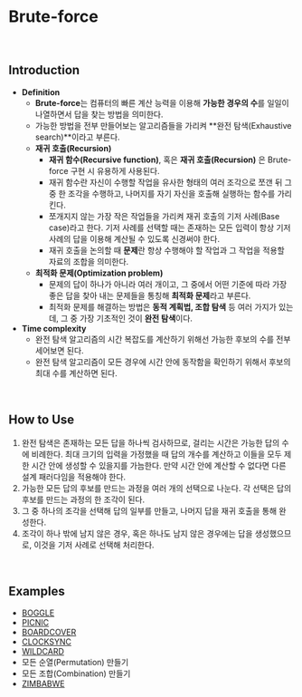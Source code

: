 # Brute-force

<br>

## Introduction
- **Definition**
  - **Brute-force**는 컴퓨터의 빠른 계산 능력을 이용해 **가능한 경우의 수**를 일일이 나열하면서 답을 찾는 방법을 의미한다.
  - 가능한 방법을 전부 만들어보는 알고리즘들을 가리켜 **완전 탐색(Exhaustive search)**이라고 부른다.
  - **재귀 호출(Recursion)**
    - **재귀 함수(Recursive function)**, 혹은 **재귀 호출(Recursion)** 은 Brute-force 구현 시 유용하게 사용된다.
    - 재귀 함수란 자신이 수행할 작업을 유사한 형태의 여러 조각으로 쪼갠 뒤 그 중 한 조각을 수행하고, 나머지를 자기 자신을 호출해 실행하는 함수를 가리킨다.
    - 쪼개지지 않는 가장 작은 작업들을 가리켜 재귀 호출의 기저 사례(Base case)라고 한다. 기저 사례를 선택할 때는 존재하는 모든 입력이 항상 기저 사례의 답을 이용해 계산될 수 있도록 신경써야 한다.
    - 재귀 호출을 논의할 때 **문제**란 항상 수행해야 할 작업과 그 작업을 적용할 자료의 조합을 의미한다.
  - **최적화 문제(Optimization problem)**
    - 문제의 답이 하나가 아니라 여러 개이고, 그 중에서 어떤 기준에 따라 가장 좋은 답을 찾아 내는 문제들을 통칭해 **최적화 문제**라고 부른다.
    - 최적화 문제를 해결하는 방법은 **동적 계획법, 조합 탐색** 등 여러 가지가 있는데, 그 중 가장 기초적인 것이 **완전 탐색**이다.
- **Time complexity**
  - 완전 탐색 알고리즘의 시간 복잡도를 계산하기 위해선 가능한 후보의 수를 전부 세어보면 된다.
  - 완전 탐색 알고리즘이 모든 경우에 시간 안에 동작함을 확인하기 위해서 후보의 최대 수를 계산하면 된다.

<br>

## How to Use
1. 완전 탐색은 존재하는 모든 답을 하나씩 검사하므로, 걸리는 시간은 가능한 답의 수에 비례한다. 최대 크기의 입력을 가정했을 때 답의 개수를 계산하고 이들을 모두 제한 시간 안에 생성할 수 있을지를 가늠한다. 만약 시간 안에 계산할 수 없다면 다른 설계 패러다임을 적용해야 한다.
2. 가능한 모든 답의 후보를 만드는 과정을 여러 개의 선택으로 나눈다. 각 선택은 답의 후보를 만드는 과정의 한 조각이 된다.
3. 그 중 하나의 조각을 선택해 답의 일부를 만들고, 나머지 답을 재귀 호출을 통해 완성한다.
4. 조각이 하나 밖에 남지 않은 경우, 혹은 하나도 남지 않은 경우에는 답을 생성했으므로, 이것을 기저 사례로 선택해 처리한다.

<br>

## Examples
- [BOGGLE](https://github.com/HyunJinNo/Algorithm/blob/main/Brute-force/BOGGLE.md)
- [PICNIC](https://github.com/HyunJinNo/Algorithm/blob/main/Brute-force/PICNIC.md)
- [BOARDCOVER](https://github.com/HyunJinNo/Algorithm/blob/main/Brute-force/BOARDCOVER.md)
- [CLOCKSYNC](https://github.com/HyunJinNo/Algorithm/blob/main/Brute-force/CLOCKSYNC.md)
- [WILDCARD](https://github.com/HyunJinNo/Algorithm/blob/main/Brute-force/WILDCARD.md)
- 모든 순열(Permutation) 만들기
- 모든 조합(Combination) 만들기
- [ZIMBABWE](https://github.com/HyunJinNo/Algorithm/blob/main/Brute-force/ZIMBABWE.md)
